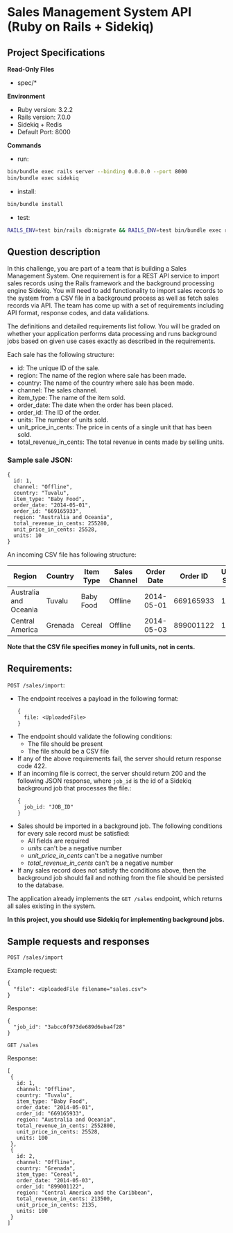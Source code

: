 # Sales Management System API (Ruby on Rails + Sidekiq)

## Project Specifications

**Read-Only Files**
- spec/*

**Environment**  

- Ruby version: 3.2.2
- Rails version: 7.0.0
- Sidekiq + Redis
- Default Port: 8000

**Commands**
- run: 
```bash
bin/bundle exec rails server --binding 0.0.0.0 --port 8000
bin/bundle exec sidekiq
```
- install: 
```bash
bin/bundle install
```
- test: 
```bash
RAILS_ENV=test bin/rails db:migrate && RAILS_ENV=test bin/bundle exec rspec
```
    
## Question description

In this challenge, you are part of a team that is building a Sales Management System. One requirement is for a REST API service to import sales records using the Rails framework and the background processing engine Sidekiq. You will need to add functionality to import sales records to the system from a CSV file in a background process as well as fetch sales records via API. The team has come up with a set of requirements including API format, response codes, and data validations.

The definitions and detailed requirements list follow. You will be graded on whether your application performs data processing and runs background jobs based on given use cases exactly as described in the requirements.

Each sale has the following structure:

- id: The unique ID of the sale.
- region: The name of the region where sale has been made.
- country: The name of the country where sale has been made.
- channel: The sales channel.
- item_type: The name of the item sold.
- order_date: The date when the order has been placed.
- order_id: The ID of the order.
- units: The number of units sold.
- unit_price_in_cents: The price in cents of a single unit that has been sold.
- total_revenue_in_cents: The total revenue in cents made by selling units.

### Sample sale JSON:

```
{
  id: 1,
  channel: "Offline",
  country: "Tuvalu",
  item_type: "Baby Food",
  order_date: "2014-05-01",
  order_id: "669165933",
  region: "Australia and Oceania",
  total_revenue_in_cents: 255280,
  unit_price_in_cents: 25528,
  units: 10
}
```

An incoming CSV file has following structure:

| Region                | Country | Item Type | Sales Channel | Order Date | Order ID  | Units Sold | Unit Price | Total Revenue |
|-----------------------|---------|-----------|---------------|------------|-----------|------------|------------|---------------|      
| Australia and Oceania | Tuvalu  | Baby Food | Offline       | 2014-05-01 | 669165933 | 100        | 255.28     | 25528         |
| Central America       | Grenada | Cereal    | Offline       | 2014-05-03 | 899001122 | 100        | 21.35      | 2135          |

**Note that the CSV file specifies money in full units, not in cents.**

## Requirements:

`POST /sales/import`:

* The endpoint receives a payload in the following format:
  ```
  {
    file: <UploadedFile>
  }
  ```
* The endpoint should validate the following conditions:
  * The file should be present
  * The file should be a CSV file
* If any of the above requirements fail, the server should return response code 422.
* If an incoming file is correct, the server should return 200 and the following JSON response, where `job_id` is the id of a Sidekiq background job that processes the file.:
  ```
  {
    job_id: "JOB_ID"
  }
  ```
* Sales should be imported in a background job. The following conditions for every sale record must be satisfied:
  * All fields are required
  * _units_ can't be a negative number
  * _unit_price_in_cents_ can't be a negative number
  * _total_revenue_in_cents_ can't be a negative number
* If any sales record does not satisfy the conditions above, then the background job should fail and nothing from the file should be persisted to the database.     

The application already implements the `GET /sales` endpoint, which returns all sales existing in the system.

**In this project, you should use Sidekiq for implementing background jobs.**


## Sample requests and responses

`POST /sales/import`

Example request:
```
{
  "file": <UploadedFile filename="sales.csv">
}
```

Response:
```
{
  "job_id": "3abcc0f973de689d6eba4f28"
}
```

`GET /sales`

Response:

```
[
 {
   id: 1,
   channel: "Offline",
   country: "Tuvalu",
   item_type: "Baby Food",
   order_date: "2014-05-01",
   order_id: "669165933",
   region: "Australia and Oceania",
   total_revenue_in_cents: 2552800,
   unit_price_in_cents: 25528,
   units: 100
 },
 {
   id: 2,
   channel: "Offline",
   country: "Grenada",
   item_type: "Cereal",
   order_date: "2014-05-03",
   order_id: "899001122",
   region: "Central America and the Caribbean",
   total_revenue_in_cents: 213500,
   unit_price_in_cents: 2135,
   units: 100
 }
]
```
